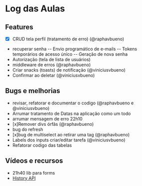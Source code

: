# Log das Aulas

##

## Features

- [x] CRUD tela perfil (tratamento de erro) (@raphavbueno)
- recuperar senha
  -- Envio programático de e-mails
  -- Tokens temporários de acesso único
  -- Geração de nova senha
- Autorização (tela de lista de usuários)
- middleware de erros (@raphavbueno)
- Criar snacks (toasts) de notificação (@viniciusvbueno)
- Confirmar ao deletar (@viniciusvbueno)

## Bugs e melhorias

- revisar, refatorar e documentar o codigo (@raphavbueno e @viniciusvbueno)
- Arrumar tratamento de Datas na aplicação como um todo
- arrumar mensagem de erro 22h10
- [x]Remover divs órfãs (@raphavbueno)
- bug do refresh
- [x]bug de multiselect ao retirar uma tag (@raphavbueno)
- Labels dos inputs criar/editar tarefa (@viniciusvbueno)
- Refatorar codigo das tabelas

## Vídeos e recursos

- 21h40 lib para forms
- [History API](https://developer.mozilla.org/en-US/docs/Web/API/History)
